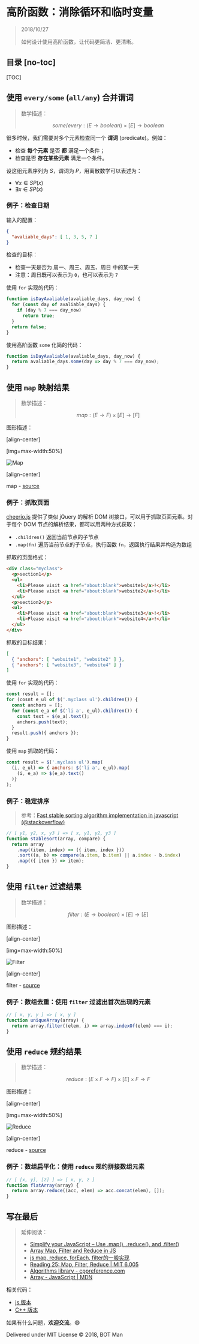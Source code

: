﻿# 高阶函数：消除循环和临时变量

> 2018/10/27
>
> 如何设计使用高阶函数，让代码更简洁、更清晰。

## 目录 [no-toc]

[TOC]

## 使用 `every/some` (`all/any`) 合并谓词

> 数学描述：
>
> $$some/every: (E \rightarrow boolean) \times [E] \rightarrow boolean$$

很多时候，我们需要对多个元素检查同一个 **谓词** (predicate)。例如：

- 检查 **每个元素** 是否 **都** 满足一个条件；
- 检查是否 **存在某些元素** 满足一个条件。

设这组元素序列为 $S$，谓词为 $P$，用离散数学可以表述为：

- $\forall{x \in S} P(x)$
- $\exists{x \in S} P(x)$

### 例子：检查日期

输入的配置：

``` json
{
  "avaliable_days": [ 1, 3, 5, 7 ]
}
```

检查的目标：

- 检查一天是否为 周一、周三、周五、周日 中的某一天
- 注意：周日既可以表示为 `0`，也可以表示为 `7`

使用 `for` 实现的代码：

``` js
function isDayAvaliable(avaliable_days, day_now) {
  for (const day of avaliable_days) {
    if (day % 7 === day_now)
      return true;
  }
  return false;
}
```

使用高阶函数 `some` 化简的代码：

``` js
function isDayAvaliable(avaliable_days, day_now) {
  return avaliable_days.some(day => day % 7 === day_now);
}
```

## 使用 `map` 映射结果

> 数学描述：
>
> $$map: (E \rightarrow F) \times [E] \rightarrow [F]$$

图形描述：

[align-center]

[img=max-width:50%]

![Map](High-Order-Functions/map.png)

[align-center]

map - [source](https://atendesigngroup.com/sites/default/files/array-map.png)

### 例子：抓取页面

[cheerio.js](https://cheerio.js.org/) 提供了类似 jQuery 的解析 DOM 树接口，可以用于抓取页面元素。对于每个 DOM 节点的解析结果，都可以用两种方式获取：

- `.children()` 返回当前节点的子节点
- `.map(fn)` 遍历当前节点的子节点，执行函数 `fn`，返回执行结果并构造为数组

抓取的页面格式：

``` html
<div class="myclass">
  <p>section1</p>
  <ul>
    <li>Please visit <a href="about:blank">website1</a>!</li>
    <li>Please visit <a href="about:blank">website2</a>!</li>
  </ul>
  <p>section2</p>
  <ul>
    <li>Please visit <a href="about:blank">website3</a>!</li>
    <li>Please visit <a href="about:blank">website4</a>!</li>
  </ul>
</div>
```

抓取的目标结果：

``` json
[
  { "anchors": [ "website1", "website2" ] },
  { "anchors": [ "website3", "website4" ] }
]
```

使用 `for` 实现的代码：

``` js
const result = [];
for (cosnt e_ul of $('.myclass ul').children()) {
  const anchors = [];
  for (const e_a of $('li a', e_ul).children()) {
    const text = $(e_a).text();
    anchors.push(text);
  }
  result.push({ anchors });
}
```

使用 `map` 抓取的代码：

``` js
const result = $('.myclass ul').map(
  (i, e_ul) => { anchors: $('li a', e_ul).map(
    (i, e_a) => $(e_a).text()
  )}
);
```

### 例子：稳定排序

> 参考：[Fast stable sorting algorithm implementation in javascript (@stackoverflow)](https://stackoverflow.com/questions/1427608/fast-stable-sorting-algorithm-implementation-in-javascript/48660568#48660568)

``` js
// [ y1, y2, x, y3 ] => [ x, y1, y2, y3 ]
function stableSort(array, compare) {
  return array
    .map((item, index) => ({ item, index }))
    .sort((a, b) => compare(a.item, b.item) || a.index - b.index)
    .map(({ item }) => item);
}
```

## 使用 `filter` 过滤结果

> 数学描述：
>
> $$filter: (E \rightarrow boolean) \times [E] \rightarrow [E]$$

图形描述：

[align-center]

[img=max-width:50%]

![Filter](High-Order-Functions/filter.png)

[align-center]

filter - [source](https://atendesigngroup.com/sites/default/files/array-filter.png)

### 例子：数组去重：使用 `filter` 过滤出首次出现的元素

``` js
// [ x, y, y ] => [ x, y ]
function uniqueArray(array) {
  return array.filter((elem, i) => array.indexOf(elem) === i);
}
```

## 使用 `reduce` 规约结果

> 数学描述：
>
> $$reduce: (E \times F \rightarrow F) \times [E] \times F \rightarrow F$$

图形描述：

[align-center]

[img=max-width:50%]

![Reduce](High-Order-Functions/reduce.png)

[align-center]

reduce - [source](https://atendesigngroup.com/sites/default/files/array-reduce.png)

### 例子：数组扁平化：使用 `reduce` 规约拼接数组元素

``` js
// [ [x, y], [z] ] => [ x, y, z ]
function flatArray(array) {
  return array.reduce((acc, elem) => acc.concat(elem), []);
}
```

## 写在最后

> 延伸阅读：
>
> - [Simplify your JavaScript – Use .map(), .reduce(), and .filter()](https://medium.com/poka-techblog/simplify-your-javascript-use-map-reduce-and-filter-bd02c593cc2d)
> - [Array Map, Filter and Reduce in JS](https://atendesigngroup.com/blog/array-map-filter-and-reduce-js)
> - [js map, reduce, forEach, filter的一般实现](https://blog.csdn.net/u011700203/article/details/47191893)
> - [Reading 25: Map, Filter, Reduce | MIT 6.005](http://web.mit.edu/6.005/www/fa15/classes/25-map-filter-reduce/)
> - [Algorithms library - cppreference.com](https://en.cppreference.com/w/cpp/algorithm)
> - [Array - JavaScript | MDN](https://developer.mozilla.org/en-US/docs/Web/JavaScript/Reference/Global_Objects/Array)

相关代码：

- [js 版本](High-Order-Functions/High-Order-Functions.js)
- [C++ 版本](High-Order-Functions/High-Order-Functions.cpp)

如果有什么问题，**欢迎交流**。😄

Delivered under MIT License &copy; 2018, BOT Man
